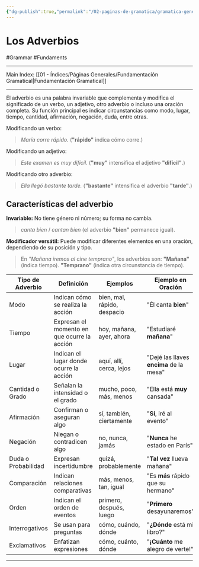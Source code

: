 ```yaml
---
{"dg-publish":true,"permalink":"/02-paginas-de-gramatica/gramatica-general/los-adverbios/"}
---
```


# Los Adverbios
#Grammar #Fundaments 
___
Main Index: [[01 - Índices/Páginas Generales/Fundamentación Gramatical\|Fundamentación Gramatical]]
___
El adverbio es una palabra invariable que complementa y modifica el significado de un verbo, un adjetivo, otro adverbio o incluso una oración completa. Su función principal es indicar circunstancias como modo, lugar, tiempo, cantidad, afirmación, negación, duda, entre otras.

Modificando un verbo: 
>_María corre rápido._ (**"rápido"** indica cómo corre.)

Modificando un adjetivo:
>_Este examen es muy difícil._ (**"muy"** intensifica el adjetivo **"difícil"**.)

Modificando otro adverbio:
>_Ella llegó bastante tarde._ (**"bastante"** intensifica el adverbio **"tarde"**.)

## Características del adverbio

**Invariable:** No tiene género ni número; su forma no cambia.
>_canta bien_ / _cantan bien_ (el adverbio **"bien"** permanece igual).

**Modificador versátil:** Puede modificar diferentes elementos en una oración, dependiendo de su posición y tipo.

> En _"Mañana iremos al cine temprano"_, los adverbios son:
**"Mañana"** (indica tiempo).
**"Temprano"** (indica otra circunstancia de tiempo).

| Tipo de Adverbio    | Definición                                  | Ejemplos                    | Ejemplo en Oración                      |
| ------------------- | ------------------------------------------- | --------------------------- | --------------------------------------- |
| Modo                | Indican cómo se realiza la acción           | bien, mal, rápido, despacio | "Él canta **bien**"                     |
| Tiempo              | Expresan el momento en que ocurre la acción | hoy, mañana, ayer, ahora    | "Estudiaré **mañana**"                  |
| Lugar               | Indican el lugar donde ocurre la acción     | aquí, allí, cerca, lejos    | "Dejé las llaves **encima** de la mesa" |
| Cantidad o Grado    | Señalan la intensidad o el grado            | mucho, poco, más, menos     | "Ella está **muy** cansada"             |
| Afirmación          | Confirman o aseguran algo                   | sí, también, ciertamente    | "**Sí**, iré al evento"                 |
| Negación            | Niegan o contradicen algo                   | no, nunca, jamás            | "**Nunca** he estado en París"          |
| Duda o Probabilidad | Expresan incertidumbre                      | quizá, probablemente        | "**Tal vez** llueva mañana"             |
| Comparación         | Indican relaciones comparativas             | más, menos, tan, igual      | "Es **más** rápido que su hermano"      |
| Orden               | Indican el orden de eventos                 | primero, después, luego     | "**Primero** desayunaremos"             |
| Interrogativos      | Se usan para preguntas                      | cómo, cuándo, dónde         | "**¿Dónde** está mi libro?"             |
| Exclamativos        | Enfatizan expresiones                       | cómo, cuánto, dónde         | "**¡Cuánto** me alegro de verte!"       |

___
